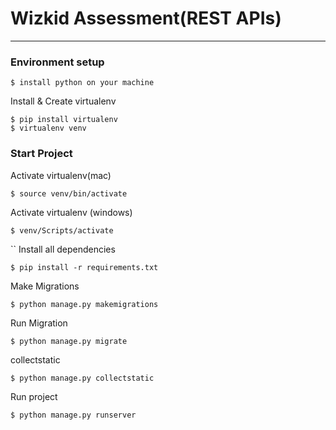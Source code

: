 # Wizkid Assessment(REST APIs)


-------

### Environment setup
```shell
$ install python on your machine 
```

Install  & Create virtualenv
```shell
$ pip install virtualenv
$ virtualenv venv
```

### Start Project
Activate virtualenv(mac)
```shell
$ source venv/bin/activate
```
Activate virtualenv (windows)
```shell
$ venv/Scripts/activate
```

``
Install all dependencies
```shell
$ pip install -r requirements.txt
```

Make Migrations
```shell
$ python manage.py makemigrations
```

Run Migration
```shell
$ python manage.py migrate
```

collectstatic
```shell
$ python manage.py collectstatic
```

Run project
```shell
$ python manage.py runserver
```
